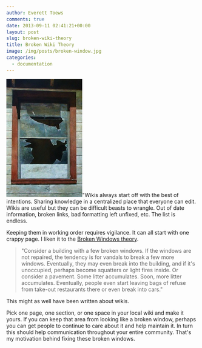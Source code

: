```yaml
---
author: Everett Toews
comments: true
date: 2013-09-11 02:41:21+00:00
layout: post
slug: broken-wiki-theory
title: Broken Wiki Theory
image: /img/posts/broken-window.jpg
categories:
  - documentation
---
```


<img class="img-right" src="/img/posts/broken-window.jpg"/>"Wikis always start off with the best of intentions. Sharing knowledge in a centralized place that everyone can edit. Wikis are useful but they can be difficult beasts to wrangle. Out of date information, broken links, bad formatting left unfixed, etc. The list is endless.

<!--more-->

Keeping them in working order requires vigilance. It can all start with one crappy page. I liken it to the [Broken Windows theory](http://en.wikipedia.org/wiki/Broken_windows_theory).


> "Consider a building with a few broken windows. If the windows are not repaired, the tendency is for vandals to break a few more windows. Eventually, they may even break into the building, and if it's unoccupied, perhaps become squatters or light fires inside. Or consider a pavement. Some litter accumulates. Soon, more litter accumulates. Eventually, people even start leaving bags of refuse from take-out restaurants there or even break into cars."


This might as well have been written about wikis.

Pick one page, one section, or one space in your local wiki and make it yours. If you can keep that area from looking like a broken window, perhaps you can get people to continue to care about it and help maintain it. In turn this should help communication throughout your entire community. That's my motivation behind fixing these broken windows.
